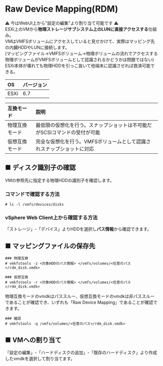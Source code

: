 # Raw Device Mapping(RDM)
:warning: 今はWebUI上から"設定の編集"より割り当て可能です :warning:  
ESXi上のVMから**物理ストレージサブシステム上のLUNに直接アクセスする**仕組み。  
VMはVMFSボリュームにアクセスしていると見せかけて、実際はマッピング先の内臓HDDやLUNに接続します。  
(マッピングファイル→VMFSボリューム→物理ボリュームの流れでアクセスする物理ボリュームがVMFSボリュームとして認識されるかどうかは問題ではない)  
ESXi本体が壊れても物理HDDを引っこ抜いて他端末に認識させれば救済可能できる。  

|OS|バージョン|
|:---|:---|
|ESXi|6.7|

|互換モード|説明|
|:---|:---|
|物理互換モード|最低限の仮想化を行う。スナップショットは不可能だがSCSIコマンドの受付が可能|
|仮想互換モード|完全な仮想化を行う。VMFSボリュームとして認識されスナップショットに対応|

## ■ ディスク識別子の確認
VMの参照先に指定する物理HDDの識別子を確認します。
### コマンドで確認する方法
```
# ls -l /vmfs/devices/disks
```
### vSphere Web Client上から確認する方法
「ストレージ」-「デバイス」よりHDDを選択し**パス情報**から確認できます。
## ■ マッピングファイルの保存先
```
### 物理互換
# vmkfstools -z <対象HDDのパス情報> </vmfs/volumes/<任意のパス>/rdm_disk.vmdk>

### 仮想互換
# vmkfstools -r <対象HDDのパス情報> </vmfs/volumes/<任意のパス>/rdm_disk.vmdk>
```
物理互換モードのvmdkはパススルー、仮想互換モードのvmdkは非パススルーであることが確認でき、いずれも「Raw Device Mapping」であることが確認できます。
```
### 確認
# vmkfstools -q /vmfs/volumes/<任意のパス>/rdm_disk.vmdk>
```
## ■ VMへの割り当て
「設定の編集」-「ハードディスクの追加」-「既存のハードディスク」より作成したvmdkを選択して割り当てます。 
